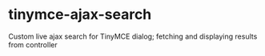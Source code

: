 # tinymce-ajax-search
Custom live ajax search for TinyMCE dialog; fetching and displaying results from controller 
